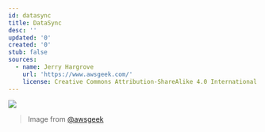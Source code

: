 ```yaml
---
id: datasync
title: DataSync
desc: ''
updated: '0'
created: '0'
stub: false
sources:
  - name: Jerry Hargrove
    url: 'https://www.awsgeek.com/'
    license: Creative Commons Attribution-ShareAlike 4.0 International License
---
```

![](/assets/images/AWS-DataSync_en.jpg)
> Image from [@awsgeek](https://www.awsgeek.com/AWS-DataSync/)
